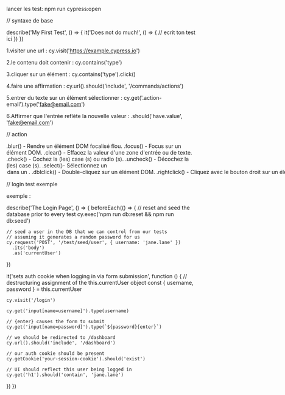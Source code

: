 lancer les test: npm run cypress:open

// syntaxe de base

describe('My First Test', () => {
it('Does not do much!', () => {
// ecrit ton test ici
})
})

1.visiter une url : cy.visit('https://example.cypress.io')

2.le contenu doit contenir : cy.contains('type')

3.cliquer sur un élément : cy.contains('type').click()

4.faire une affirmation : cy.url().should('include', '/commands/actions')

5.entrer du texte sur un élément sélectionner : cy.get('.action-email').type('fake@email.com')

6.Affirmer que l'entrée reflète la nouvelle valeur : .should('have.value', 'fake@email.com')

// action

.blur() - Rendre un élément DOM focalisé flou.
.focus() - Focus sur un élément DOM.
.clear() - Effacez la valeur d'une zone d'entrée ou de texte.
.check() - Cochez la (les) case (s) ou radio (s).
.uncheck() - Décochez la (les) case (s).
.select()- Sélectionnez un <option>dans un <select>.
.dblclick() - Double-cliquez sur un élément DOM.
.rightclick() - Cliquez avec le bouton droit sur un élément DOM.

// login test exemple

exemple :

describe('The Login Page', () => {
beforeEach(() => {
// reset and seed the database prior to every test
cy.exec('npm run db:reset && npm run db:seed')

    // seed a user in the DB that we can control from our tests
    // assuming it generates a random password for us
    cy.request('POST', '/test/seed/user', { username: 'jane.lane' })
      .its('body')
      .as('currentUser')

})

it('sets auth cookie when logging in via form submission', function () {
// destructuring assignment of the this.currentUser object
const { username, password } = this.currentUser

    cy.visit('/login')

    cy.get('input[name=username]').type(username)

    // {enter} causes the form to submit
    cy.get('input[name=password]').type(`${password}{enter}`)

    // we should be redirected to /dashboard
    cy.url().should('include', '/dashboard')

    // our auth cookie should be present
    cy.getCookie('your-session-cookie').should('exist')

    // UI should reflect this user being logged in
    cy.get('h1').should('contain', 'jane.lane')

})
})
